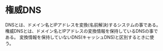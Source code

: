 # 権威DNS
DNSとは、ドメイン名とIPアドレスを変換(名前解決)するシステムの事である。
権威DNSとは、ドメイン名とIPアドレスの変換情報を保持しているDNSの事である。
変換情報を保持していないDNS(キャッシュDNS)と区別するときに使う。
